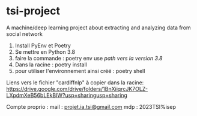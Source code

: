 # tsi-project
A machine/deep learning project about extracting and analyzing data from social network

1. Install PyEnv et Poetry
2. Se mettre en Python 3.8
3. faire la commande : poetry env use *path vers la version 3.8*
3. Dans la racine : poetry install
4. pour utiliser l'environnement ainsi créé : poetry shell

Liens vers le fichier "cardiffnlp" à copier dans la racine:
https://drive.google.com/drive/folders/1BnXiiqrcJK7OLZ-LXpdmXeB56bLEkBIW?usp=sharingusp=sharing

Compte proprio :
mail : projet.ia.tsi@gmail.com
mdp : 2023TSI%isep
